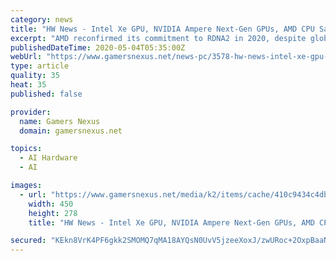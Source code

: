 ```yaml
---
category: news
title: "HW News - Intel Xe GPU, NVIDIA Ampere Next-Gen GPUs, AMD CPU Sales Up, GPU Down"
excerpt: "AMD reconfirmed its commitment to RDNA2 in 2020, despite global economic and manufacturing challenges. NVIDIA, meanwhile, invites everyone to \"get amped\" for its upcoming GTC Online event, a clear indicator of Ampere GPUs."
publishedDateTime: 2020-05-04T05:35:00Z
webUrl: "https://www.gamersnexus.net/news-pc/3578-hw-news-intel-xe-gpu-nvidia-ampere-gpus-amd-cpu-sales?_escaped_fragment_=/ccomment"
type: article
quality: 35
heat: 35
published: false

provider:
  name: Gamers Nexus
  domain: gamersnexus.net

topics:
  - AI Hardware
  - AI

images:
  - url: "https://www.gamersnexus.net/media/k2/items/cache/410c9434c4dba55fe75434212a73bf09_M.jpg"
    width: 450
    height: 278
    title: "HW News - Intel Xe GPU, NVIDIA Ampere Next-Gen GPUs, AMD CPU Sales Up, GPU Down"

secured: "KEkn8VrK4PF6gkk2SMOMQ7qMA18AYQsN0UvV5jzeeXoxJ/zwURoc+2OxpBaaNOR1QIZEGyqltmqtn0HNJRKUfSSd2W7x8ue7x71faWqrJnYg9J45+vghOGZca4k8JqOD+WvCQsf5pWguUlbQLIpK1/8WmROzL3YopPGuOUBHwnNZ8qs+duS9CMnX3nfQD3AYl8ZXu898Nk34oGaQ0xxiRFRyJJY1zTMN+FYHDczZTwzRUxraBDbNPyXeWTKEL0zJl+DIXK2CAF8IufOIU2cyZvE05KeAyi24n16CsTgj+6YvUivaorOM6n5j8RtbUhwe;Do+4EqeyMP9V0CvM5tn+Xg=="
---
```


